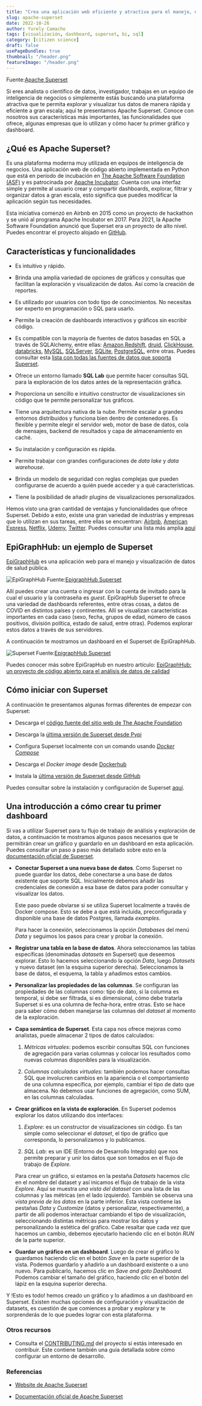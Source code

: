 ```yaml
---
title: "Crea una aplicación web eficiente y atractiva para el manejo, exploración y visualización de datos con Apache Superset"
slug: apache-superset
date: 2022-10-26
author: Yurely Camacho
tags: [visualización, dashboard, superset, bi, sql]
category: [citizen science]
draft: false
usePageBundles: true
thumbnail: "/header.png"
featureImage: "/header.png"
---
```


Fuente:[Apache Superset](https://superset.apache.org/)

Si eres analista o científico de datos, investigador, trabajas en un
equipo de inteligencia de negocios o simplemente estás buscando una
plataforma atractiva que te permita explorar y visualizar tus datos de
manera rápida y eficiente a gran escala; aquí te presentamos Apache
Superset. Conoce con nosotros sus características más importantes, las
funcionalidades que ofrece, algunas empresas que lo utilizan y cómo
hacer tu primer gráfico y dashboard.

<!-- TEASER_END -->

## ¿Qué es Apache Superset?

Es una plataforma moderna muy utilizada en equipos de inteligencia de
negocios. Una aplicación web de código abierto implementada en Python
que está en período de incubación en [The Apache Software Foundation
(ASF)](https://www.apache.org/) y es patrocinada por [Apache
Incubator](https://incubator.apache.org/). Cuenta con una interfaz
simple y permite al usuario crear y compartir dashboards, explorar,
filtrar y organizar datos a gran escala, esto significa que puedes
modificar la aplicación según tus necesidades.

Esta iniciativa comenzó en Airbnb en 2015 como un proyecto de hackathon
y se unió al programa Apache Incubator en 2017. Para 2021, la Apache
Software Foundation anunció que Superset era un proyecto de alto nivel.
Puedes encontrar el proyecto alojado en
[GitHub](https://github.com/apache/superset).


## Características y funcionalidades

- Es intuitivo y rápido.

- Brinda una amplia variedad de opciones de gráficos y consultas que
  facilitan la exploración y visualización de datos. Así como la
  creación de reportes.

- Es utilizado por usuarios con todo tipo de conocimientos. No necesitas
  ser experto en programación o SQL para usarlo.

- Permite la creación de dashboards interactivos y gráficos sin escribir código.

- Es compatible con la mayoría de fuentes de datos basadas en SQL a
  través de SQLAlchemy, entre ellas: [Amazon
  Redshift](https://aws.amazon.com/es/redshift/),
  [druid](https://druid.apache.org/),
  [ClickHouse](https://clickhouse.com/),
  [databricks](https://www.databricks.com/),
  [MySQL](https://www.mysql.com/),
  [SQLServer](https://www.microsoft.com/en-us/sql-server),
  [SQLite](https://www.sqlite.org/index.html),
  [PostgreSQL](https://www.postgresql.org/), entre otras. Puedes
  consultar esta [lista con todas las fuentes de datos que soporta
  Superset](https://superset.apache.org/docs/databases/installing-database-drivers/).

- Ofrece un entorno llamado **SQL Lab** que permite hacer consultas SQL
  para la exploración de los datos antes de la representación gráfica.

- Proporciona un sencillo e intuitivo constructor de visualizaciones sin
  código que te permite personalizar tus gráficos.

- Tiene una arquitectura nativa de la nube. Permite escalar a grandes
  entornos distribuidos y funciona bien dentro de contenedores. Es
  flexible y permite elegir el servidor web, motor de base de datos,
  cola de mensajes, backend de resultados y capa de almacenamiento en
  caché.

- Su instalación y configuración es rápida.

- Permite trabajar con grandes configuraciones de *data lake* y *data warehouse*.

- Brinda un modelo de seguridad con reglas complejas que pueden
  configurarse de acuerdo a quién puede acceder y a qué características.
    
- Tiene la posibilidad de añadir plugins de visualizaciones personalizados.

Hemos visto una gran cantidad de ventajas y funcionalidades que ofrece
Superset. Debido a esto, existe una gran variedad de industrias y
empresas que lo utilizan en sus tareas, entre ellas se encuentran:
[Airbnb](https://es.airbnb.org/), [American
Express](https://www.americanexpress.com/),
[Netflix](https://www.netflix.com/ve/), [Udemy](https://www.udemy.com/),
[Twitter](https://twitter.com/). Puedes consultar una lista más amplia
[aquí](https://github.com/apache/superset/blob/master/RESOURCES/INTHEWILD.md)

## EpiGraphHub: un ejemplo de Superset

[EpiGraphHub](https://dash.epigraphhub.org/superset/welcome/) es una
aplicación web para el manejo y visualización de datos de salud pública.

![EpiGraphHub](EpiGraphHub.jpg)
Fuente:[EpigraphHub Superset](https://dash.epigraphhub.org/superset/welcome/)

Allí puedes crear una cuenta o ingresar con la cuenta de invitado para
la cual el usuario y la contraseña es *guest*. EpiGrapHub Superset te
ofrece una variedad de dashboards referentes, entre otras cosas, a datos
de COVID en distintos países y continentes. Allí se visualizan
características importantes en cada caso (sexo, fecha, grupos de edad,
número de casos positivos, división política, estado de salud, entre
otras). Podemos explorar estos datos a través de sus servidores. 

A continuación te mostramos un dashboard en el Superset de EpiGraphHub.

![Superset](Superset.jpg)
Fuente:[EpigraphHub Superset](https://dash.epigraphhub.org/superset/welcome/)

Puedes conocer más sobre EpiGrapHub en nuestro artículo: [EpiGraphHub:
un proyecto de código abierto para el análisis de datos de
calidad](https://opensciencelabs.org/blog/epigraphhub-un-proyecto-de-c%C3%B3digo-abierto-para-el-analisis-de-datos-de-calidad/)

## Cómo iniciar con Superset

A continuación te presentamos algunas formas diferentes de empezar con Superset:

- Descarga el [código fuente del sitio web de The Apache
  Foundation](https://dist.apache.org/repos/dist/release/superset/)

- Descarga la [última versión de Superset desde
  Pypi](https://pypi.org/project/apache-superset/)
  
- Configura Superset localmente con un comando usando [*Docker
  Compose*](https://superset.apache.org/docs/installation/installing-superset-using-docker-compose/)

- Descarga el *Docker image* desde
  [Dockerhub](https://hub.docker.com/r/apache/superset)

- Instala la [última versión de Superset desde
  GitHub](https://github.com/apache/superset/tree/latest)

Puedes consultar sobre la instalación y configuración de Superset
[aquí](https://superset.apache.org/docs/installation/installing-superset-using-docker-compose).

## Una introducción a cómo crear tu primer dashboard

Si vas a utilizar Superset para tu flujo de trabajo de análisis y
exploración de datos, a continuación te mostramos algunos pasos
necesarios que te permitirán crear un gráfico y guardarlo en un
dashboard en esta aplicación. Puedes consultar un paso a paso más
detallado sobre esto en la [documentación oficial de
Superset](https://superset.apache.org/docs/creating-charts-dashboards/creating-your-first-dashboard/).

- **Conectar Superset a una nueva base de datos**. Como Superset no
  puede guardar los datos, debe conectarse a una base de datos existente
  que soporte SQL. Inicialmente debemos añadir las credenciales de
  conexión a esa base de datos para poder consultar y visualizar los
  datos.

  Este paso puede obviarse si se utiliza Superset localmente a través de
  Docker compose. Esto se debe a que está incluida, preconfigurada y disponible una
  base de datos Postgres, llamada *examples*.

  Para hacer la conexión, seleccionamos la opción *Databases* del menú
  *Data* y seguimos los pasos para crear y probar la conexión.

- **Registrar una tabla en la base de datos**. Ahora seleccionamos las
  tablas específicas (denominadas *datasets* en Superset) que deseemos
  explorar. Esto lo hacemos seleccionando la opción *Data*,
  luego *Datasets* y nuevo dataset (en la esquina superior derecha).
  Seleccionamos la base de datos, el esquema, la tabla y añadimos estos
  cambios.

- **Personalizar las propiedades de las columnas**. Se configuran las
  propiedades de las columnas como: tipo de dato, si la columna es
  temporal, si debe ser filtrada, si es dimensional, cómo debe tratarla
  Superset si es una columna de fecha-hora, entre otras. Esto se hace
  para saber cómo deben manejarse las columnas del *dataset* al momento
  de la exploración.

- **Capa semántica de Superset**. Esta capa nos ofrece mejoras como
  analistas, puede almacenar 2 tipos de datos calculados:

  1. *Métricas virtuales*: podemos escribir consultas SQL con funciones
    de agregación para varias columnas y colocar los resultados como
    nuevas columnas disponibles para la visualización.

  2. *Columnas calculadas virtuales*: también podemos hacer consultas
     SQL que involucren cambios en la apariencia o el comportamiento de
     una columna específica, por ejemplo, cambiar el tipo de dato que
     almacena. No debemos usar funciones de agregación, como SUM, en las
     columnas calculadas.

- **Crear gráficos en la vista de exploración**. En Superset podemos
  explorar los datos utilizando dos interfaces:

  1. *Explore*: es un constructor de visualizaciones sin código. Es tan
     simple como seleccionar el *dataset*, el tipo de gráfico que
     corresponda, lo personalizamos y lo publicamos.

  2. *SQL Lab*: es un IDE (Entorno de Desarrollo Integrado) que nos
     permite preparar y unir los datos que son tomados en el flujo de
     trabajo de *Explore*.

  Para crear un gráfico, si estamos en la pestaña *Datasets* hacemos
  clic en el nombre del dataset y así inicamos el flujo de trabajo de la
  vista *Explore*. Aquí se muestra *una vista del dataset* con una lista
  de las columnas y las métricas (en el lado izquierdo). También se
  observa una *vista previa de los datos* en la parte inferior. Esta
  vista contiene las pestañas *Data* y *Customize* (datos y
  personalizar, respectivamente), a partir de allí podemos interactuar
  cambiando el tipo de visualización, seleccionando distintas métricas
  para mostrar los datos y personalizando la estética del gráfico. Cabe
  resaltar que cada vez que hacemos un cambio, debemos ejecutarlo
  haciendo clic en el botón *RUN* de la parte superior.

- **Guardar un gráfico en un dashboard**. Luego de crear el gráfico lo
  guardamos haciendo clic en el botón *Save* en la parte superior de la
  vista. Podemos guardarlo y añadirlo a un dashboard existente o a uno
  nuevo. Para publicarlo, hacemos clic en *Save and goto Dashboard*.
  Podemos cambiar el tamaño del gráfico, haciendo clic en el botón del
  lápiz en la esquina superior derecha.
  
Y !Esto es todo! hemos creado un gráfico y lo añadimos a un dashboard en
Superset. Existen muchas opciones de configuración y visualización de
datasets, es cuestión de que comiences a probar y explorar y te
sorprenderás de lo que puedes lograr con esta plataforma.

### Otros recursos

- Consulta el
  [CONTRIBUTING.md](https://github.com/apache/superset/blob/master/CONTRIBUTING.md)
  del proyecto si estás interesado en contribuir. Este contiene también
  una guía detallada sobre cómo configurar un entorno de desarrollo.  


### Referencias

- [Website de Apache Superset](https://superset.apache.org/)

- [Documentación oficial de Apache
  Superset](https://superset.apache.org/docs/intro/)
